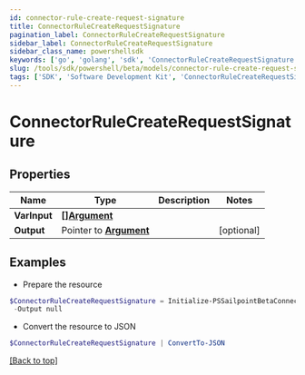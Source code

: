 ```yaml
---
id: connector-rule-create-request-signature
title: ConnectorRuleCreateRequestSignature
pagination_label: ConnectorRuleCreateRequestSignature
sidebar_label: ConnectorRuleCreateRequestSignature
sidebar_class_name: powershellsdk
keywords: ['go', 'golang', 'sdk', 'ConnectorRuleCreateRequestSignature'] 
slug: /tools/sdk/powershell/beta/models/connector-rule-create-request-signature
tags: ['SDK', 'Software Development Kit', 'ConnectorRuleCreateRequestSignature']
---
```



# ConnectorRuleCreateRequestSignature

## Properties

Name | Type | Description | Notes
------------ | ------------- | ------------- | -------------
**VarInput** |  [**[]Argument**](argument) |  | 
**Output** |  Pointer to [**Argument**](argument) |  | [optional] 

## Examples

- Prepare the resource
```powershell
$ConnectorRuleCreateRequestSignature = Initialize-PSSailpointBetaConnectorRuleCreateRequestSignature  -VarInput null `
 -Output null
```

- Convert the resource to JSON
```powershell
$ConnectorRuleCreateRequestSignature | ConvertTo-JSON
```


[[Back to top]](#) 

